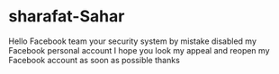 # sharafat-Sahar
 Hello Facebook team your security system by mistake disabled my Facebook personal account I hope you look my appeal and reopen my Facebook account as soon as possible thanks 
